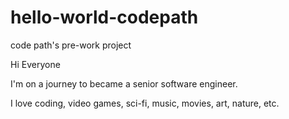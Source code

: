 # hello-world-codepath
code path's pre-work project

Hi Everyone

I'm on a journey to became a senior software engineer.

I love coding, video games, sci-fi, music, movies, art, nature, etc.
